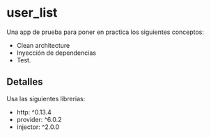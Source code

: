 # user_list

Una app de prueba para poner en practica los siguientes conceptos:

 - Clean architecture
 - Inyección de dependencias
 - Test.

## Detalles

Usa las siguientes librerias:
  - http: ^0.13.4
  - provider: ^6.0.2
  - injector: ^2.0.0
